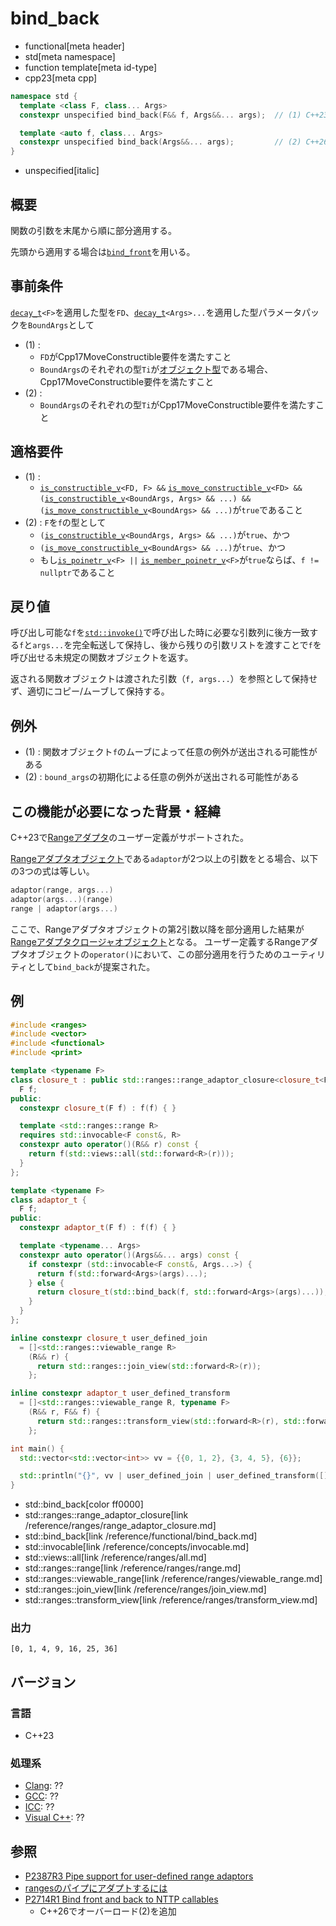 # bind_back
* functional[meta header]
* std[meta namespace]
* function template[meta id-type]
* cpp23[meta cpp]

```cpp
namespace std {
  template <class F, class... Args>
  constexpr unspecified bind_back(F&& f, Args&&... args);  // (1) C++23

  template <auto f, class... Args>
  constexpr unspecified bind_back(Args&&... args);         // (2) C++26
}
```
* unspecified[italic]

## 概要
関数の引数を末尾から順に部分適用する。

先頭から適用する場合は[`bind_front`](bind_front.md)を用いる。


## 事前条件
[`decay_t`](/reference/type_traits/decay.md)`<F>`を適用した型を`FD`、[`decay_t`](/reference/type_traits/decay.md)`<Args>...`を適用した型パラメータパックを`BoundArgs`として

- (1) : 
    - `FD`がCpp17MoveConstructible要件を満たすこと
    - `BoundArgs`のそれぞれの型`Ti`が[オブジェクト型](/reference/type_traits/is_object.md)である場合、Cpp17MoveConstructible要件を満たすこと
- (2) :
    - `BoundArgs`のそれぞれの型`Ti`がCpp17MoveConstructible要件を満たすこと


## 適格要件
- (1) :
    - [`is_constructible_v`](/reference/type_traits/is_constructible.md)`<FD, F> &&` [`is_move_constructible_v`](/reference/type_traits/is_move_constructible.md)`<FD> &&` `(`[`is_constructible_v`](/reference/type_traits/is_constructible.md)`<BoundArgs, Args> && ...) &&` `(`[`is_move_constructible_v`](/reference/type_traits/is_move_constructible.md)`<BoundArgs> && ...)`が`true`であること
- (2) : `F`を`f`の型として
    - `(`[`is_constructible_v`](/reference/type_traits/is_constructible.md)`<BoundArgs, Args> && ...)`が`true`、かつ
    - `(`[`is_move_constructible_v`](/reference/type_traits/is_move_constructible.md)`<BoundArgs> && ...)`が`true`、かつ
    - もし[`is_poinetr_v`](/reference/type_traits/is_pointer.md)`<F> ||` [`is_member_poinetr_v`](/reference/type_traits/is_member_pointer.md)`<F>`が`true`ならば、`f != nullptr`であること


## 戻り値

呼び出し可能な`f`を[`std::invoke()`](invoke.md)で呼び出した時に必要な引数列に後方一致する`f`と`args...`を完全転送して保持し、後から残りの引数リストを渡すことで`f`を呼び出せる未規定の関数オブジェクトを返す。

返される関数オブジェクトは渡された引数（`f, args...`）を参照として保持せず、適切にコピー/ムーブして保持する。


## 例外
- (1) : 関数オブジェクト`f`のムーブによって任意の例外が送出される可能性がある
- (2) : `bound_args`の初期化による任意の例外が送出される可能性がある


## この機能が必要になった背景・経緯

C++23で[Rangeアダプタ](/reference/ranges/range.md)のユーザー定義がサポートされた。

[Rangeアダプタオブジェクト](/reference/ranges/range.md)である`adaptor`が2つ以上の引数をとる場合、以下の3つの式は等しい。

```cpp
adaptor(range, args...)
adaptor(args...)(range)
range | adaptor(args...)
```

ここで、Rangeアダプタオブジェクトの第2引数以降を部分適用した結果が[Rangeアダプタクロージャオブジェクト](/reference/ranges/range.md)となる。
ユーザー定義するRangeアダプタオブジェクトの`operator()`において、この部分適用を行うためのユーティリティとして`bind_back`が提案された。

## 例
```cpp example
#include <ranges>
#include <vector>
#include <functional>
#include <print>

template <typename F>
class closure_t : public std::ranges::range_adaptor_closure<closure_t<F>> {
  F f;
public:
  constexpr closure_t(F f) : f(f) { }

  template <std::ranges::range R>
  requires std::invocable<F const&, R>
  constexpr auto operator()(R&& r) const {
    return f(std::views::all(std::forward<R>(r)));
  }
};

template <typename F>
class adaptor_t {
  F f;
public:
  constexpr adaptor_t(F f) : f(f) { }

  template <typename... Args>
  constexpr auto operator()(Args&&... args) const {
    if constexpr (std::invocable<F const&, Args...>) {
      return f(std::forward<Args>(args)...);
    } else {
      return closure_t(std::bind_back(f, std::forward<Args>(args)...));
    }
  }
};

inline constexpr closure_t user_defined_join
  = []<std::ranges::viewable_range R>
    (R&& r) {
      return std::ranges::join_view(std::forward<R>(r));
    };

inline constexpr adaptor_t user_defined_transform
  = []<std::ranges::viewable_range R, typename F>
    (R&& r, F&& f) {
      return std::ranges::transform_view(std::forward<R>(r), std::forward<F>(f));
    };

int main() {
  std::vector<std::vector<int>> vv = {{0, 1, 2}, {3, 4, 5}, {6}};

  std::println("{}", vv | user_defined_join | user_defined_transform([](int x){ return x * x; }));
}
```
* std::bind_back[color ff0000]
* std::ranges::range_adaptor_closure[link /reference/ranges/range_adaptor_closure.md]
* std::bind_back[link /reference/functional/bind_back.md]
* std::invocable[link /reference/concepts/invocable.md]
* std::views::all[link /reference/ranges/all.md]
* std::ranges::range[link /reference/ranges/range.md]
* std::ranges::viewable_range[link /reference/ranges/viewable_range.md]
* std::ranges::join_view[link /reference/ranges/join_view.md]
* std::ranges::transform_view[link /reference/ranges/transform_view.md]

### 出力
```
[0, 1, 4, 9, 16, 25, 36]
```

## バージョン
### 言語
- C++23

### 処理系
- [Clang](/implementation.md#clang): ??
- [GCC](/implementation.md#gcc): ??
- [ICC](/implementation.md#icc): ??
- [Visual C++](/implementation.md#visual_cpp): ??


## 参照
- [P2387R3 Pipe support for user-defined range adaptors](https://www.open-std.org/jtc1/sc22/wg21/docs/papers/2021/p2387r3.html#nanorange)
- [rangesのパイプにアダプトするには](https://onihusube.hatenablog.com/entry/2022/04/24/010041)
- [P2714R1 Bind front and back to NTTP callables](https://open-std.org/jtc1/sc22/wg21/docs/papers/2023/p2714r1.html)
    - C++26でオーバーロード(2)を追加